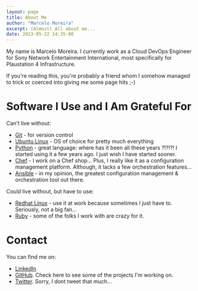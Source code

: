 ```yaml
---
layout: page
title: About Me
author: "Marcelo Moreira"
excerpt: (Almost) All about me...
date: 2013-05-22 14:35:00
---
```


My name is Marcelo Moreira. I currently work as a Cloud DevOps Engineer for Sony Network Entertainment International, most specifically for Plaustation 4 Infrastructure.

If you're reading this, you're probably a friend whom I somehow managed to trick or coerced into giving me some page hits ;-)

# Software I Use and I Am Grateful For

Can't live without:

 * [Git](http://git-scm.com) - for version control
 * [Ubuntu Linux](http://www.ubuntu.com) - OS of choice for pretty much everything
 * [Python](http://www.python.org) - great language: where has it been all these years ?!?!?! I started using it a few years ago. I just wish I have started sooner.
 * [Chef](http://www.getchef.com) -  I work on a Chef shop... Plus, I really like it as a configuration management platform. Although, it lacks a few orchestration features...
 * [Ansible](http://www.ansible.com) - in my opinion, the greatest configuration management & orchestration tool out there.

Could live without, but have to use:

 * [Redhat Linux](http://www.redhat.com) - use it at work because sometimes I just have to. Seriously, not a big fan...
 * [Ruby](http://www.ruby-lang.org) - some of the folks I work with are crazy for it.

# Contact

You can find me on:

 * [LinkedIn](http://www.linkedin.com/in/marcelom/)
 * [GitHub](https://github.com/marcelom). Check here to see some of the projects I'm working on.
 * [Twitter](https://twitter.com/msm30670). Sorry, I dont tweet that much...
